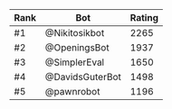 Rank|Bot|Rating
---|---|---
#1|@Nikitosikbot|2265
#2|@OpeningsBot|1937
#3|@SimplerEval|1650
#4|@DavidsGuterBot|1498
#5|@pawnrobot|1196
